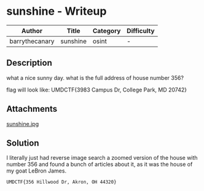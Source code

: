 # sunshine - Writeup

| Author           | Title             | Category   | Difficulty |
|------------------|-------------------|------------|------------|
| barrythecanary | sunshine | osint | - |

## Description

what a nice sunny day. what is the full address of house number 356?

flag will look like: UMDCTF{3983 Campus Dr, College Park, MD 20742}

## Attachments

[sunshine.jpg](../img/sunshine.jpg)

## Solution

I literally just had reverse image search a zoomed version of the house with number 356 and found a bunch of articles about it, as it was the house of my goat LeBron James.

`UMDCTF{356 Hillwood Dr, Akron, OH 44320}`